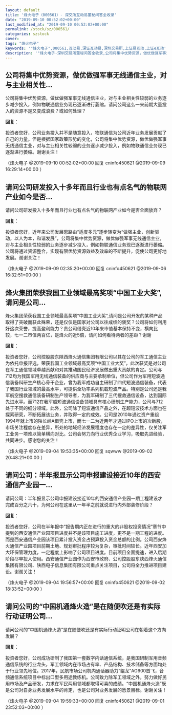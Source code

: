 ```yaml
---
layout: default
title: '烽火电子（000561）- 深交所互动易董秘问答全收录'
date: "2019-09-10 00:52:02+00:00"
last_modified_at: "2019-09-10 00:52:02+00:00"
permalink: /stock/sz/000561/
categories: szstock
cover: 
tags: "烽火电子"
keywords: '"烽火电子",000561,互动易,深证互动易,深圳交易所,上证易互动,上证e互动'
description: '"烽火电子-深圳交易所董秘问答全收录,公司将集中优势资源，做优做强军事无线通信主业，对与主业相关性较弱的业务逐步减少投入，例如物联通信业务现已逐渐进行萎缩。请问公司这么一来前期大量投入的资源不是又变成浪费？或如何处理？"'
---
```


## 公司将集中优势资源，做优做强军事无线通信主业，对与主业相关性...

公司将集中优势资源，做优做强军事无线通信主业，对与主业相关性较弱的业务逐步减少投入，例如物联通信业务现已逐渐进行萎缩。请问公司这么一来前期大量投入的资源不是又变成浪费？或如何处理？

**回复**：

投资者您好，公司业务投入并不是随意投入，物联通信为公司近年业务发展贡献了自己的力量。但是根据国家政策形势的变化，公司将集中优势资源，做优做强军事无线通信主业，对与主业相关性较弱的业务逐步减少投入，例如物联通信业务现已逐渐进行萎缩。谢谢关注！ 

（烽火电子  @2019-09-10 00:52:02+00:00 回复 cninfo450621  @2019-09-09 16:29:14+00:00 ）

## 请问公司研发投入十多年而且行业也有点名气的物联网产业如今是否...

请问公司研发投入十多年而且行业也有点名气的物联网产业如今是否全面放弃？

**回复**：

投资者您好，近年来公司发展思路由“适度多元”逐步转变为“做强主业，创新驱动，以人为本，和谐发展”，公司将集中优势资源，做优做强军事无线通信主业，对与主业相关性较弱的业务逐步减少投入，例如物联通信业务现已逐渐进行萎缩。公司将通过资源整合，实现有限优势资源效益及效率的不断提升，促使公司更好地发展。谢谢关注！ 

（烽火电子  @2019-09-09 02:35:20+00:00 回复 cninfo450621  @2019-09-06 16:32:51+00:00 ）

## 烽火集团荣获我国工业领域最高奖项“中国工业大奖”,请问是公司...

烽火集团荣获我国工业领域最高奖项“中国工业大奖”,请问是公司开发的某种产品取得了突破而获此殊荣，还是仅仅是国家对公司以往成绩的褒奖？公司将如何利用好这次荣誉，提高盈利能力？贵公司借壳近10年来市值基本保持不变，横向比较，七一二市值两百亿，是烽火的近5倍，请问如何看待两者的差距？谢谢

**回复**：

投资者您好，公司控股股东陕西烽火通信集团有限公司以其在公司的军工通信主业为依托申报评选，荣获我国工业领域最高奖项“中国工业大奖”，此次获奖是对公司在军工通信领域卓越贡献和对其推动国民经济发展做出重大贡献的肯定。公司与712均为我国军用无线通信装备的供应商与主要承制单位，但公司作为军用短波通信装备科研生产核心骨干企业，曾为我军成功自主研制了四代短波通信装备，代表了我国行业领域的最高水平，可提供全功率系列机载短波产品。特别是公司还是我军航空搜救通信装备研制生产领导者，为我军研制了三代搜救通信设备，达到国际先进水平。而712在我军超短波通信设备领域具有核心研制生产能力，公司与712处于不同的细分领域。此外，公司除了短波通信产品之外，在超短波技术方面也在探索研究，不断拓展该业务，并取得一定的成效。公司是2010年通过资产重组1994年就上市的陕长岭A借壳上市，而七一二为近两年才通过IPO上市的次新股，市场关注程度存在差异，所处的地域经济发展程度也存在一定的差异性，仅关注军工业务一项难以简单横向对比。公司会努力向行业优秀企业学习，吸取先进经验，共同进步。感谢您的关注！ 

（烽火电子  @2019-09-04 19:53:35+00:00 回复 sqwww  @2019-09-02 20:48:21+00:00 ）

## 请问公司：半年报显示公司申报建设接近10年的西安通信产业园一...

请问公司：半年报显示公司申报建设接近10年的西安通信产业园一期工程建设才完成百分之六十，为何公司在这里从一年半之前就说进行内外部装修阶段？

**回复**：

投资者您好，公司在半年报中“报告期内正在进行的重大的非股权投资情况”章节中提到的西安通信产业园项目进度并不是该项目施工进度，更不是一期工程的进度。而是西安通信产业园该项目累计投入资金占预算投入资金总额的比例。公司西安烽火通信产业园项目前期土地、规划审批程序较为复杂，审批时间较长。近年西安加大环保管理力度，一定程度上影响了公司项目进度。目前项目全面提速，进入后期阶段尽早投入使用。西安通信产业园作为西安市政府、公司控股股东陕西烽火通信集团有限公司、陕西电子信息集团有限公司重点关注项目，公司将全力推进项目建设。谢谢关注！ 

（烽火电子  @2019-09-04 19:56:57+00:00 回复 cninfo450621  @2019-09-02 18:33:52+00:00 ）

## 请问公司的“中国机通烽火造”是在随便吹还是有实际行动证明公司...

请问公司的“中国机通烽火造”是在随便吹还是有实际行动证明公司在朝着这个方向发展？

**回复**：

投资者您好，公司成功研制了我国第一套数字内话通信系统，是我国研制军用音频通信系统的行业龙头，军工领域内在市场占有率、产品结构、技术储备等方面均处于行业领先地位。2017年，民航市场公司机内通话器助力“鲲龙”AG600首飞，音频通信系统项目中标出口型多用途教练机。公司致力除军工领域之外，努力做好民用市场及产品研发，力求在军民两用领域都取得可喜的成绩。“中国机通烽火造”既是公司对自身业务发展水平的肯定，也是公司对业务发展的愿景目标。谢谢关注！ 

（烽火电子  @2019-09-04 19:59:33+00:00 回复 cninfo450621  @2019-09-01 23:52:03+00:00 ）


